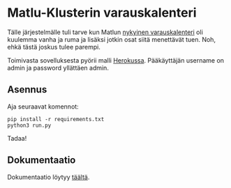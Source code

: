 # Matlu-Klusterin varauskalenteri

Tälle järjestelmälle tuli tarve kun Matlun [nykyinen varauskalenteri](http://matlu.fi/ilotalo/index.php?page=reservation) oli kuulemma vanha ja ruma ja lisäksi jotkin osat siitä menettävät tuen. Noh, ehkä tästä joskus tulee parempi.

Toimivasta sovelluksesta pyörii malli [Herokussa](https://klusteri-varauskalenteri.herokuapp.com/). Pääkäyttäjän username on admin ja password yllättäen admin.

## Asennus

Aja seuraavat komennot:
```
pip install -r requirements.txt
python3 run.py
```
Tadaa!

## Dokumentaatio

Dokumentaatio löytyy [täältä](documentation/dokumentaatio.md).